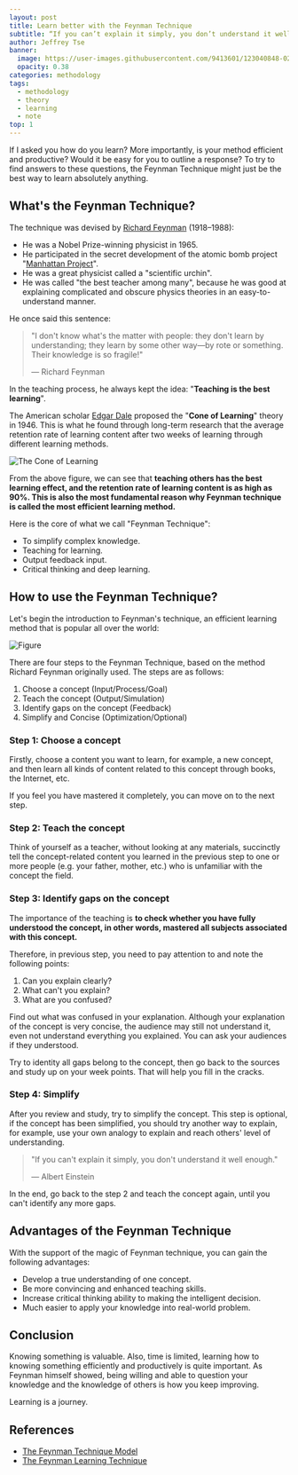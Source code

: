 ```yaml
---
layout: post
title: Learn better with the Feynman Technique
subtitle: “If you can’t explain it simply, you don’t understand it well enough.”–Albert Einstein
author: Jeffrey Tse
banner:
  image: https://user-images.githubusercontent.com/9413601/123040848-02c1cb00-d427-11eb-9651-c1753bafc24e.png
  opacity: 0.38
categories: methodology
tags:
  - methodology
  - theory
  - learning
  - note
top: 1
---
```


If I asked you how do you learn? More importantly, is your method efficient and
productive? Would it be easy for you to outline a response? To try to find
answers to these questions, the Feynman Technique might just be the best way to
learn absolutely anything.

## What's the Feynman Technique?

The technique was devised by [Richard Feynman][richard feynman] (1918–1988):

- He was a Nobel Prize-winning physicist in 1965.
- He participated in the secret development of the atomic bomb project
  "[Manhattan Project][manhattan project]".
- He was a great physicist called a "scientific urchin".
- He was called "the best teacher among many", because he was good at explaining
  complicated and obscure physics theories in an easy-to-understand manner.

He once said this sentence:

> "I don't know what's the matter with people: they don't learn by understanding;
> they learn by some other way—by rote or something. Their knowledge is so fragile!"
>
> — Richard Feynman

In the teaching process, he always kept the idea: "**Teaching is the best learning**".

The American scholar [Edgar Dale][edgar dale] proposed the "**Cone of Learning**"
theory in 1946. This is what he found through long-term research that the
average retention rate of learning content after two weeks of learning through
different learning methods.

![The Cone of Learning](https://user-images.githubusercontent.com/9413601/123050259-196e1f00-d433-11eb-8219-4264bad9564b.png)

From the above figure, we can see that **teaching others has the best learning
effect, and the retention rate of learning content is as high as 90%. This is
also the most fundamental reason why Feynman technique is called the most
efficient learning method.**

Here is the core of what we call "Feynman Technique":

- To simplify complex knowledge.
- Teaching for learning.
- Output feedback input.
- Critical thinking and deep learning.

[richard feynman]: https://www.wikiwand.com/en/Richard_Feynman
[manhattan project]: https://www.wikiwand.com/en/Manhattan_Project
[edgar dale]: https://www.wikiwand.com/en/Edgar_Dale

## How to use the Feynman Technique?

Let's begin the introduction to Feynman's technique, an efficient learning
method that is popular all over the world:

![Figure](https://user-images.githubusercontent.com/9413601/123054394-63590400-d437-11eb-99c3-7470369bd511.png)

There are four steps to the Feynman Technique, based on the method Richard
Feynman originally used. The steps are as follows:

1. Choose a concept (Input/Process/Goal)
2. Teach the concept (Output/Simulation)
3. Identify gaps on the concept (Feedback)
4. Simplify and Concise (Optimization/Optional)

### Step 1: Choose a concept

Firstly, choose a content you want to learn, for example, a new concept, and
then learn all kinds of content related to this concept through books, the
Internet, etc.

If you feel you have mastered it completely, you can move on to the next step.

### Step 2: Teach the concept

Think of yourself as a teacher, without looking at any materials, succinctly
tell the concept-related content you learned in the previous step to one or
more people (e.g. your father, mother, etc.) who is unfamiliar with the concept
the field.

### Step 3: Identify gaps on the concept

The importance of the teaching is **to check whether you have fully understood
the concept, in other words, mastered all subjects associated with this concept.**

Therefore, in previous step, you need to pay attention to and note the
following points:

1. Can you explain clearly?
2. What can't you explain?
3. What are you confused?

Find out what was confused in your explanation. Although your explanation of
the concept is very concise, the audience may still not understand it, even
not understand everything you explained. You can ask your audiences if they
understood.

Try to identity all gaps belong to the concept, then go back to the sources and
study up on your week points. That will help you fill in the cracks.

### Step 4: Simplify

After you review and study, try to simplify the concept. This step is optional,
if the concept has been simplified, you should try another way to explain, for
example, use your own analogy to explain and reach others' level of understanding.

> "If you can't explain it simply, you don't understand it well enough."
>
> — Albert Einstein

In the end, go back to the step 2 and teach the concept again, until you can't
identify any more gaps.

## Advantages of the Feynman Technique

With the support of the magic of Feynman technique, you can gain the
following advantages:

- Develop a true understanding of one concept.
- Be more convincing and enhanced teaching skills.
- Increase critical thinking ability to making the intelligent decision.
- Much easier to apply your knowledge into real-world problem.

## Conclusion

Knowing something is valuable. Also, time is limited, learning how to knowing
something efficiently and productively is quite important. As Feynman himself
showed, being willing and able to question your knowledge and the knowledge of
others is how you keep improving.

Learning is a journey.

## References

- [The Feynman Technique Model](https://mattyford.com/blog/2014/1/23/the-feynman-technique-model)
- [The Feynman Learning Technique](https://fs.blog/2018/04/first-principles/)
